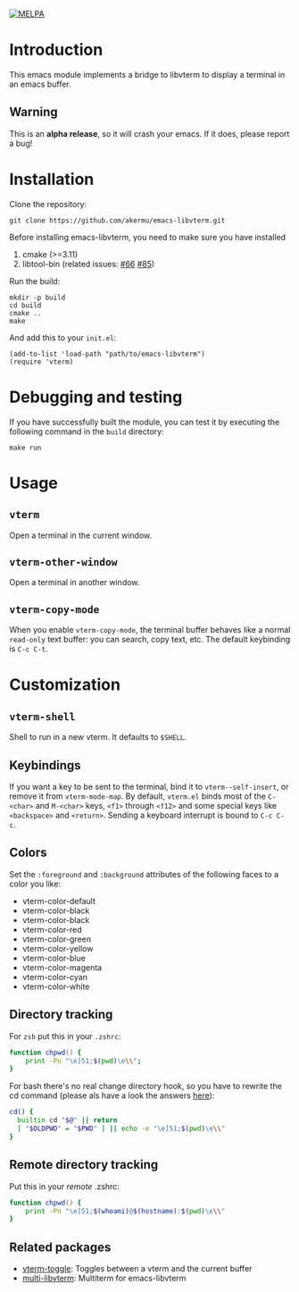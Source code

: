 [![MELPA](https://melpa.org/packages/vterm-badge.svg)](https://melpa.org/#/vterm)

# Introduction

This emacs module implements a bridge to libvterm to display a terminal in an
emacs buffer.

## Warning

This is an **alpha release**, so it will crash your emacs. If it does, please
report a bug!

# Installation

Clone the repository:

```
git clone https://github.com/akermu/emacs-libvterm.git
```

Before installing emacs-libvterm, you need to make sure you have
installed
 1. cmake (>=3.11)
 2. libtool-bin (related issues: [#66](https://github.com/akermu/emacs-libvterm/issues/66) [#85](https://github.com/akermu/emacs-libvterm/issues/85#issuecomment-491845136))

Run the build:

```
mkdir -p build
cd build
cmake ..
make
```

And add this to your `init.el`:

``` elisp
(add-to-list 'load-path "path/to/emacs-libvterm")
(require 'vterm)
```

# Debugging and testing

If you have successfully built the module, you can test it by executing the
following command in the `build` directory:

```
make run
```

# Usage

## `vterm`

Open a terminal in the current window.

## `vterm-other-window`

Open a terminal in another window.

## `vterm-copy-mode`

When you enable `vterm-copy-mode`, the terminal buffer behaves like a normal
`read-only` text buffer: you can search, copy text, etc. The default keybinding
is `C-c C-t`.

# Customization

## `vterm-shell`

Shell to run in a new vterm. It defaults to `$SHELL`.

## Keybindings

If you want a key to be sent to the terminal, bind it to `vterm--self-insert`,
or remove it from `vterm-mode-map`. By default, `vterm.el` binds most of the
`C-<char>` and `M-<char>` keys, `<f1>` through `<f12>` and some special keys
like `<backspace>` and `<return>`. Sending a keyboard interrupt is bound to `C-c
C-c`.

## Colors

Set the `:foreground` and `:background` attributes of the following faces to a
color you like:

- vterm-color-default
- vterm-color-black
- vterm-color-black
- vterm-color-red
- vterm-color-green
- vterm-color-yellow
- vterm-color-blue
- vterm-color-magenta
- vterm-color-cyan
- vterm-color-white

## Directory tracking

For `zsh` put this in your `.zshrc`:

```zsh
function chpwd() {
    print -Pn "\e]51;$(pwd)\e\\";
}
```

For bash there's no real change directory hook, so you have to rewrite the cd
command (please als have a look the answers [here](https://unix.stackexchange.com/q/170279)):

```bash
cd() {
  builtin cd "$@" || return
  [ "$OLDPWD" = "$PWD" ] || echo -e "\e]51;$(pwd)\e\\"
}
```

## Remote directory tracking

Put this in your *remote* .zshrc:

```zsh
function chpwd() {
    print -Pn "\e]51;$(whoami)@$(hostname):$(pwd)\e\\"
}
```

## Related packages

- [vterm-toggle](https://github.com/jixiuf/vterm-toggle): Toggles between a vterm and the current buffer
- [multi-libvterm](https://github.com/suonlight/multi-libvterm): Multiterm for emacs-libvterm
